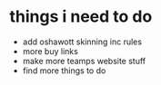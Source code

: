 # things i need to do

- add oshawott skinning inc rules
- more buy links
- make more teamps website stuff
- find more things to do
